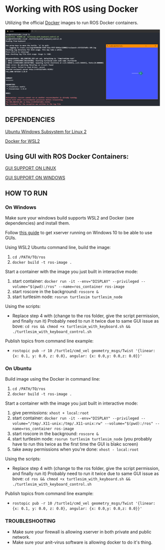 # Working with ROS using Docker

Utilizing the official [Docker](https://hub.docker.com/_/ros) images to run ROS Docker containers.

<p align="center">
   <img width="780" src="./images/Final_result.png" alt="image">
</p>	

## DEPENDENCIES

[Ubuntu Windows Subsystem for Linux 2](https://docs.microsoft.com/en-us/windows/wsl/install-win10)

[Docker for WSL2](https://docs.docker.com/docker-for-windows/wsl/)

## Using GUI with ROS Docker Containers:
[GUI SUPPORT ON LINUX](http://wiki.ros.org/docker/Tutorials/GUI)

[GUI SUPPORT ON WINDOWS](https://techcommunity.microsoft.com/t5/windows-dev-appconsult/running-wsl-gui-apps-on-windows-10/ba-p/1493242)

## HOW TO RUN

### On Windows
Make sure your windows build supports WSL2 and Docker (see dependencies) and install them.

Follow [this guide](https://techcommunity.microsoft.com/t5/windows-dev-appconsult/running-wsl-gui-apps-on-windows-10/ba-p/1493242) to get xserver running on Windows 10 to be able to use GUIs.

Using WSL2 Ubuntu command line, build the image:
1. `cd /PATH/TO/ros`
2. `docker build -t ros-image .`

Start a container with the image you just built in interactive mode:
1. start container: `docker run -it --env="DISPLAY" --privileged --volume="$(pwd):/ros" --name=ros_container ros-image`
2. start roscore in the background: `roscore &`
3. start turtlesim node: `rosrun turtlesim turtlesim_node` 

Using the scripts:
* Replace step 4 with (change to the ros folder, give the script permission, and finally run it) Probably need to run it twice due to same GUI issue as bove: `cd ros && chmod +x turtlesim_with_keyboard.sh && ./turtlesim_with_keyboard_control.sh`

Publish topics from command line example:
* `rostopic pub -r 10 /turtle1/cmd_vel geometry_msgs/Twist '{linear:  {x: 0.1, y: 0.0, z: 0.0}, angular: {x: 0.0,y: 0.0,z: 0.0}}'
`

### On Ubuntu

Build image using the Docker in command line: 
1. `cd /PATH/TO/ros`
2. `docker build -t ros-image .`

Start a container with the image you just built in interactive mode:
1. give permissions: `xhost + local:root`
2. start container: `docker run -it --env="DISPLAY" --privileged --volume="/tmp/.X11-unix:/tmp/.X11-unix:rw" --volume="$(pwd):/ros" --name=ros_container ros-image`
3. start roscore in the background: `roscore &`
4. start turtlesim node: `rosrun turtlesim turtlesim_node` (you probably have to run this twice as the first time the GUI is blakc screen)
5. take away permissions when you're done: `xhost - local:root`

Using the scripts:
* Replace step 4 with (change to the ros folder, give the script permission, and finally run it) Probably need to run it twice due to same GUI issue as bove: `cd ros && chmod +x turtlesim_with_keyboard.sh && ./turtlesim_with_keyboard_control.sh`

Publish topics from command line example:
* `rostopic pub -r 10 /turtle1/cmd_vel geometry_msgs/Twist '{linear:  {x: 0.1, y: 0.0, z: 0.0}, angular: {x: 0.0,y: 0.0,z: 0.0}}'
`

### TROUBLESHOOTING
* Make sure your firewall is allowing xserver in both private and public network.
* Make sure your anit-virus software is allowing docker to do it's thing.
